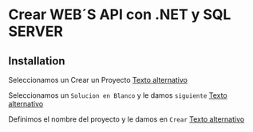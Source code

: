 # Crear WEB´S API con .NET y SQL SERVER

## Installation

Seleccionamos un Crear un Proyecto
[Texto alternativo](/assets/img/01.png)

Seleccionamos un `Solucion en Blanco` y le damos `siguiente`
[Texto alternativo](/assets/img/02.png)

Definimos el nombre del proyecto y le damos en `Crear`
[Texto alternativo](/assets/img/03.png)